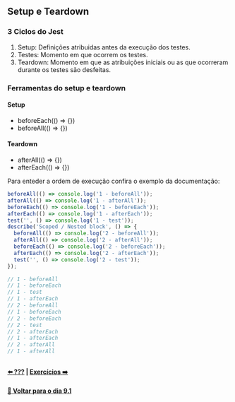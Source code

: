 ## Setup e Teardown

### 3 Ciclos do Jest
1) Setup: Definições atribuidas antes da execução dos testes.
2) Testes: Momento em que ocorrem os testes.
3) Teardown: Momento em que as atribuições iniciais ou as que ocorreram durante os testes são desfeitas.

### Ferramentas do setup e teardown
#### Setup
- beforeEach(() => {})
- beforeAll(() => {})
#### Teardown
- afterAll(() => {})
- afterEach(() => {})

Para enteder a ordem de execução confira o exemplo da documentação: 
~~~javascript
beforeAll(() => console.log('1 - beforeAll'));
afterAll(() => console.log('1 - afterAll'));
beforeEach(() => console.log('1 - beforeEach'));
afterEach(() => console.log('1 - afterEach'));
test('', () => console.log('1 - test'));
describe('Scoped / Nested block', () => {
  beforeAll(() => console.log('2 - beforeAll'));
  afterAll(() => console.log('2 - afterAll'));
  beforeEach(() => console.log('2 - beforeEach'));
  afterEach(() => console.log('2 - afterEach'));
  test('', () => console.log('2 - test'));
});

// 1 - beforeAll
// 1 - beforeEach
// 1 - test
// 1 - afterEach
// 2 - beforeAll
// 1 - beforeEach
// 2 - beforeEach
// 2 - test
// 2 - afterEach
// 1 - afterEach
// 2 - afterAll
// 1 - afterAll
~~~

##

#### [:arrow_left: ???](./) | [Exercícios :arrow_right:](../X-agora-a-pratica/exercicios.md#exercícios)

#### [:date: Voltar para o dia 9.1](../README.md#91-javascript-assíncrono-e-callbacks)
